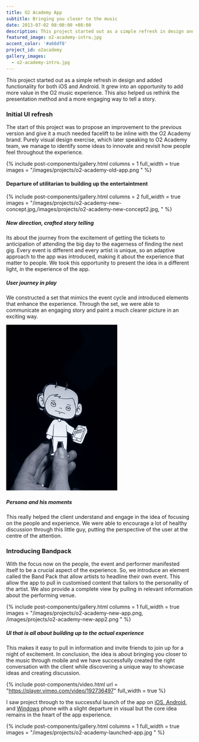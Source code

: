 ```yaml
---
title: O2 Academy App
subtitle: Bringing you closer to the music
date: 2013-07-02 08:00:00 +08:00
description: This project started out as a simple refresh in design and added functionality for both iOS and Android. It grew into an opportunity to add more value in the O2 music experience. This also helped us rethink the presentation method and a more engaging way to tell a story.
featured_image: o2-academy-intro.jpg
accent_color: '#a66df8'
project_id: o2academy
gallery_images:
  - o2-academy-intro.jpg
---
```


This project started out as a simple refresh in design and added functionality for both iOS and Android. It grew into an opportunity to add more value in the O2 music experience. This also helped us rethink the presentation method and a more engaging way to tell a story.

### Initial UI refresh

The start of this project was to propose an improvement to the previous version and give it a much needed facelift to be inline with the O2 Academy brand. Purely visual design exercise, which later speaking to O2 Academy team, we manage to identify some ideas to innovate and revisit how people feel throughout the experience.

{% include post-components/gallery.html
	columns = 1
	full_width = true
	images = "/images/projects/o2-academy-old-app.png
	"
%}

#### Departure of utilitarian to building up the entertaintment
{% include post-components/gallery.html
	columns = 2
	full_width = true
	images = "/images/projects/o2-academy-new-concept.jpg,/images/projects/o2-academy-new-concept2.jpg,
	"
%}

##### New direction, crafted story telling

Its about the journey from the excitement of getting the tickets to anticipation of attending the big day to the eagerness of finding the next gig. Every event is different and every artist is unique, so an adaptive approach to the app was introduced, making it about the experience that matter to people. We took this opportunity to present the idea in a different light, in the experience of the app.

##### User journey in play

We constructed a set that mimics the event cycle and introduced elements that enhance the experience. Through the set, we were able to communicate an engaging story and paint a much clearer picture in an exciting way.

![O2 academy persona moments](/images/projects/o2-academy-persona.gif 'Persona and his moments')

##### Persona and his moments

This really helped the client understand and engage in the idea of focusing on the people and experience. We were able to encourage a lot of healthy discussion through this little guy, putting the perspective of the user at the centre of the attention.

### Introducing Bandpack

With the focus now on the people, the event and performer manifested itself to be a crucial aspect of the experience. So, we introduce an element called the Band Pack that allow artists to headline their own event. This allow the app to pull in customised content that tailors to the personality of the artist. We also provide a complete view by pulling in relevant information about the performing venue.

{% include post-components/gallery.html
	columns = 1
	full_width = true
	images = "/images/projects/o2-academy-new-app.png, /images/projects/o2-academy-new-app2.png
	"
%}

##### UI that is all about building up to the actual experience

This makes it easy to pull in information and invite friends to join up for a night of excitement. In conclusion, the idea is about bringing you closer to the music through mobile and we have successfully created the right conversation with the client while discovering a unique way to showcase ideas and creating discussion.

{% include post-components/video.html
	url = "https://player.vimeo.com/video/192736497"
	full_width = true
%}

I saw project through to the successful launch of the app on [iOS, Android](http://www.o2.co.uk/apps/o2-academy), and [Windows](https://www.microsoft.com/en-sg/store/p/o2-academy/9wzdncrdqtnv_) phone with a slight departure in visual but the core idea remains in the heart of the app experience.

{% include post-components/gallery.html
	columns = 1
	full_width = true
	images = "/images/projects/o2-academy-launched-app.jpg
	"
%}